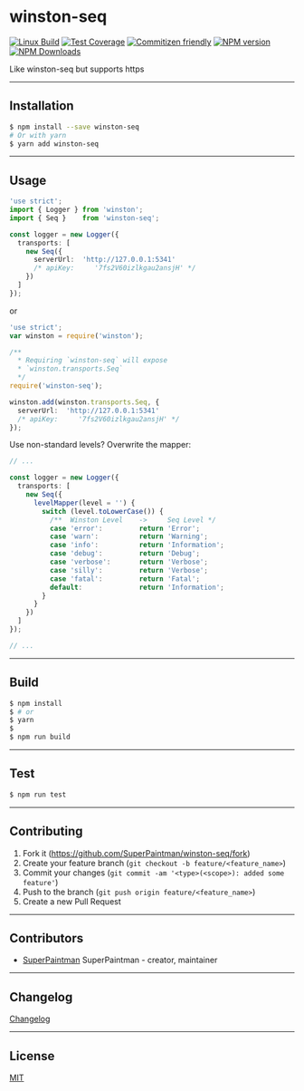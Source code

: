 # winston-seq

[![Linux Build][travis-image]][travis-url]
[![Test Coverage][coveralls-image]][coveralls-url]
[![Commitizen friendly][commitizen-image]][commitizen-url]
[![NPM version][npm-v-image]][npm-url]
[![NPM Downloads][npm-dm-image]][npm-url]

Like winston-seq but supports https


--------------------------------------------------------------------------------


## Installation

```sh
$ npm install --save winston-seq
# Or with yarn
$ yarn add winston-seq
```


--------------------------------------------------------------------------------


## Usage

```ts
'use strict';
import { Logger } from 'winston';
import { Seq }    from 'winston-seq';

const logger = new Logger({
  transports: [
    new Seq({
      serverUrl:  'http://127.0.0.1:5341'
      /* apiKey:     '7fs2V60izlkgau2ansjH' */
    })
  ]
});
```

or

```ts
'use strict';
var winston = require('winston');

/**
  * Requiring `winston-seq` will expose
  * `winston.transports.Seq`
  */
require('winston-seq');

winston.add(winston.transports.Seq, {
  serverUrl:  'http://127.0.0.1:5341'
  /* apiKey:     '7fs2V60izlkgau2ansjH' */
});
```


Use non-standard levels? Overwrite the mapper:

```ts
// ...

const logger = new Logger({
  transports: [
    new Seq({
      levelMapper(level = '') {
        switch (level.toLowerCase()) {
          /**  Winston Level    ->     Seq Level */
          case 'error':         return 'Error';
          case 'warn':          return 'Warning';
          case 'info':          return 'Information';
          case 'debug':         return 'Debug';
          case 'verbose':       return 'Verbose';
          case 'silly':         return 'Verbose';
          case 'fatal':         return 'Fatal';
          default:              return 'Information';
        }
      }
    })
  ]
});

// ...
```


--------------------------------------------------------------------------------


## Build

```sh
$ npm install
$ # or
$ yarn
$
$ npm run build
```


--------------------------------------------------------------------------------

## Test

```sh
$ npm run test
```


--------------------------------------------------------------------------------

## Contributing

1. Fork it (<https://github.com/SuperPaintman/winston-seq/fork>)
2. Create your feature branch (`git checkout -b feature/<feature_name>`)
3. Commit your changes (`git commit -am '<type>(<scope>): added some feature'`)
4. Push to the branch (`git push origin feature/<feature_name>`)
5. Create a new Pull Request


--------------------------------------------------------------------------------

## Contributors

- [SuperPaintman](https://github.com/SuperPaintman) SuperPaintman - creator, maintainer


--------------------------------------------------------------------------------

## Changelog
[Changelog][changelog-url]


--------------------------------------------------------------------------------

## License

[MIT][license-url]


[license-url]: https://raw.githubusercontent.com/SuperPaintman/winston-seq/master/LICENSE
[changelog-url]: https://raw.githubusercontent.com/SuperPaintman/winston-seq/master/CHANGELOG.md
[npm-url]: https://www.npmjs.com/package/winston-seq
[npm-v-image]: https://img.shields.io/npm/v/winston-seq.svg
[npm-dm-image]: https://img.shields.io/npm/dm/winston-seq.svg
[travis-image]: https://img.shields.io/travis/SuperPaintman/winston-seq/master.svg?label=linux
[travis-url]: https://travis-ci.org/SuperPaintman/winston-seq
[coveralls-image]: https://img.shields.io/coveralls/SuperPaintman/winston-seq/master.svg
[coveralls-url]: https://coveralls.io/r/SuperPaintman/winston-seq?branch=master
[commitizen-image]: https://img.shields.io/badge/commitizen-friendly-brightgreen.svg
[commitizen-url]: https://commitizen.github.io/cz-cli/
